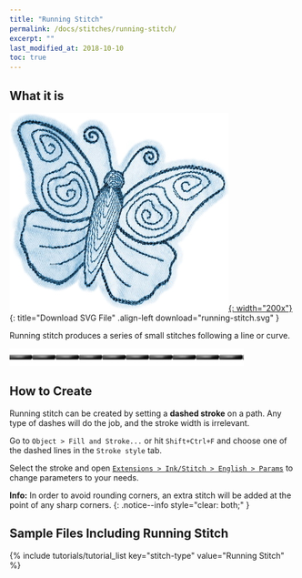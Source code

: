 ```yaml
---
title: "Running Stitch"
permalink: /docs/stitches/running-stitch/
excerpt: ""
last_modified_at: 2018-10-10
toc: true
---
```

## What it is

[![Running Stitch Butterfly](/assets/images/docs/running-stitch.jpg){: width="200x"}](/assets/images/docs/running-stitch.svg){: title="Download SVG File" .align-left download="running-stitch.svg" }

Running stitch produces a series of small stitches following a line or curve.

![Running Stitch Detail](/assets/images/docs/running-stitch-detail.jpg)

## How to Create
Running stitch can be created by setting a **dashed stroke** on a path. Any type of dashes will do the job, and the stroke width is irrelevant.

Go to `Object > Fill and Stroke...` or hit `Shift+Ctrl+F` and choose one of the dashed lines in the `Stroke style` tab.

Select the stroke and open [`Extensions > Ink/Stitch > English > Params`](/docs/params/#stroke-params) to change parameters to your needs.

**Info:** In order to avoid rounding corners, an extra stitch will be added at the point of any sharp corners.
{: .notice--info style="clear: both;" }

## Sample Files Including Running Stitch
{% include tutorials/tutorial_list key="stitch-type" value="Running Stitch" %}
